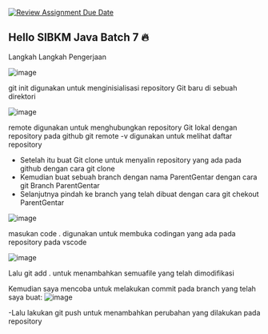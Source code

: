[![Review Assignment Due Date](https://classroom.github.com/assets/deadline-readme-button-22041afd0340ce965d47ae6ef1cefeee28c7c493a6346c4f15d667ab976d596c.svg)](https://classroom.github.com/a/7AKPvxX-)
## Hello SIBKM Java Batch 7 🔥

Langkah Langkah Pengerjaan

![image](https://github.com/user-attachments/assets/bcfe1a18-5f7d-4e34-b38b-433ca5d589b3)

git init digunakan untuk menginisialisasi repository Git baru di sebuah direktori

![image](https://github.com/user-attachments/assets/abc9f0dc-8ddc-4de4-9b48-817b0abfed02)

remote digunakan untuk menghubungkan repository Git lokal dengan repository pada github
git remote -v digunakan untuk melihat daftar repository

- Setelah itu buat Git clone untuk menyalin repository yang ada pada github dengan cara git clone <url-repository>
- Kemudian buat sebuah branch dengan nama ParentGentar dengan cara git Branch ParentGentar
- Selanjutnya pindah ke branch yang telah dibuat dengan cara git chekout ParentGentar

![image](https://github.com/user-attachments/assets/056f01f8-9a25-4f11-90c9-b15339bb769a)

masukan code . digunakan untuk membuka codingan yang ada pada repository pada vscode

![image](https://github.com/user-attachments/assets/11d39d8b-6506-45e2-bc88-5aa5dc34fb67)

Lalu git add . untuk menambahkan semuafile yang telah dimodifikasi

Kemudian saya mencoba untuk melakukan commit pada branch yang telah saya buat: 
![image](https://github.com/user-attachments/assets/34f2ef56-0a53-4ec6-bb41-39a7583c9dad)

-Lalu lakukan git push untuk menambahkan perubahan yang dilakukan pada repository



  
  






